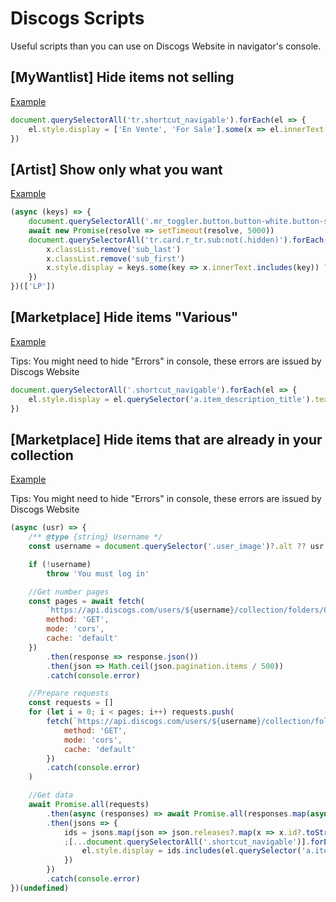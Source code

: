 # Discogs Scripts

Useful scripts than you can use on Discogs Website in navigator's console.

## [MyWantlist] Hide items not selling

[Example](https://www.discogs.com/mywantlist)

```js
document.querySelectorAll('tr.shortcut_navigable').forEach(el => {
    el.style.display = ['En Vente', 'For Sale'].some(x => el.innerText.includes(x)) ? '' : 'none'
})
```

## [Artist] Show only what you want

[Example](https://www.discogs.com/fr/artist/244819-In-Flames)

```js
(async (keys) => {
    document.querySelectorAll('.mr_toggler.button.button-white.button-short').forEach(x => x.click())
    await new Promise(resolve => setTimeout(resolve, 5000))
    document.querySelectorAll('tr.card.r_tr.sub:not(.hidden)').forEach(x => {
        x.classList.remove('sub_last')
        x.classList.remove('sub_first')
        x.style.display = keys.some(key => x.innerText.includes(key)) ? 'table-row' : 'none'
    })
})(['LP'])
```

## [Marketplace] Hide items "Various"

[Example](https://www.discogs.com/fr/sell/mywants)

Tips: You might need to hide "Errors" in console, these errors are issued by Discogs Website

```js
document.querySelectorAll('.shortcut_navigable').forEach(el => {
    el.style.display = el.querySelector('a.item_description_title').textContent.includes("Various") ? "none" : undefined
})
```

## [Marketplace] Hide items that are already in your collection

[Example](https://www.discogs.com/fr/sell/list?artist_id=244819)

Tips: You might need to hide "Errors" in console, these errors are issued by Discogs Website

```js
(async (usr) => {
    /** @type {string} Username */
    const username = document.querySelector('.user_image')?.alt ?? usr

    if (!username)
        throw 'You must log in'

    //Get number pages
    const pages = await fetch(
        `https://api.discogs.com/users/${username}/collection/folders/0/releases?per_page=25`, {
        method: 'GET',
        mode: 'cors',
        cache: 'default'
    })
        .then(response => response.json())
        .then(json => Math.ceil(json.pagination.items / 500))
        .catch(console.error)

    //Prepare requests
    const requests = []
    for (let i = 0; i < pages; i++) requests.push(
        fetch(`https://api.discogs.com/users/${username}/collection/folders/0/releases?per_page=500`, {
            method: 'GET',
            mode: 'cors',
            cache: 'default'
        })
        .catch(console.error)
    )

    //Get data
    await Promise.all(requests)
        .then(async (responses) => await Promise.all(responses.map(async (response) => await response.json())))
        .then(jsons => {
            ids = jsons.map(json => json.releases?.map(x => x.id?.toString()) ?? []).flat()
            ;[...document.querySelectorAll('.shortcut_navigable')].forEach(el => {
                el.style.display = ids.includes(el.querySelector('a.item_release_link').href.split('release/')?.[1]) ? "none" : undefined
            })
        })
        .catch(console.error)
})(undefined)
```
